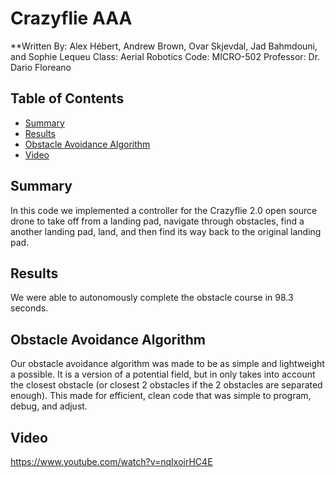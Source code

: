 # Crazyflie AAA

**Written By: Alex Hébert, Andrew Brown, Ovar Skjevdal, Jad Bahmdouni, and Sophie Lequeu
  Class: Aerial Robotics
  Code: MICRO-502
  Professor: Dr. Dario Floreano

## Table of Contents
- [Summary](#summary)
- [Results](#results)
- [Obstacle Avoidance Algorithm](#obstacle-avoidance-algorithm)
- [Video](#video)

## Summary
In this code we implemented a controller for the Crazyflie 2.0 open source drone to take off from a landing pad, navigate through obstacles, find a another landing pad, land, and then find its way back to the original landing pad. 

## Results
We were able to autonomously complete the obstacle course in 98.3 seconds.

## Obstacle Avoidance Algorithm
Our obstacle avoidance algorithm was made to be as simple and lightweight a possible. It is a version of a potential field, but in only takes into account the closest obstacle (or closest 2 obstacles if the 2 obstacles are separated enough). This made for efficient, clean code that was simple to program, debug, and adjust.

## Video
https://www.youtube.com/watch?v=nqIxoirHC4E